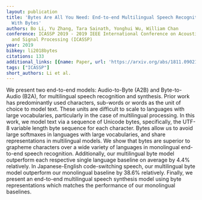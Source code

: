 ```yaml
---
layout: publication
title: 'Bytes Are All You Need: End-to-end Multilingual Speech Recognition And Synthesis
  With Bytes'
authors: Bo Li, Yu Zhang, Tara Sainath, Yonghui Wu, William Chan
conference: ICASSP 2019 - 2019 IEEE International Conference on Acoustics, Speech
  and Signal Processing (ICASSP)
year: 2019
bibkey: li2018bytes
citations: 133
additional_links: [{name: Paper, url: 'https://arxiv.org/abs/1811.09021'}]
tags: ["ICASSP"]
short_authors: Li et al.
---
```

We present two end-to-end models: Audio-to-Byte (A2B) and Byte-to-Audio
(B2A), for multilingual speech recognition and synthesis. Prior work has
predominantly used characters, sub-words or words as the unit of choice to
model text. These units are difficult to scale to languages with large
vocabularies, particularly in the case of multilingual processing. In this
work, we model text via a sequence of Unicode bytes, specifically, the UTF-8
variable length byte sequence for each character. Bytes allow us to avoid large
softmaxes in languages with large vocabularies, and share representations in
multilingual models. We show that bytes are superior to grapheme characters
over a wide variety of languages in monolingual end-to-end speech recognition.
Additionally, our multilingual byte model outperform each respective single
language baseline on average by 4.4% relatively. In Japanese-English
code-switching speech, our multilingual byte model outperform our monolingual
baseline by 38.6% relatively. Finally, we present an end-to-end multilingual
speech synthesis model using byte representations which matches the performance
of our monolingual baselines.